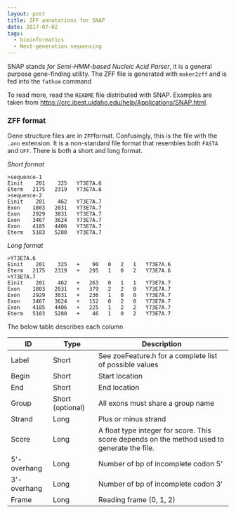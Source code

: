 ```yaml
---
layout: post
title: ZFF annotations for SNAP
date: 2017-07-02
tags:
  - bioinformatics
  - Next-generation sequencing
---
```


SNAP stands *for Semi-HMM-based Nucleic Acid Parser*, it is a general purpose gene-finding utility.
The ZFF file is generated with `maker2zff` and is fed into the `fathom` command


To read more, read the `README` file distributed with SNAP.  Examples are taken from https://crc.ibest.uidaho.edu/help/Applications/SNAP.html.


### ZFF format

Gene structure files are in `ZFF`format.  Confusingly, this is the file with the `.ann` extension.  It is a non-standard file format that resembles both `FASTA` and `GFF`.  There is both a short and long format.

*Short format*
```
>sequence-1
Einit    201    325   Y73E7A.6
Eterm   2175   2319   Y73E7A.6
>sequence-2
Einit    201    462   Y73E7A.7
Exon    1803   2031   Y73E7A.7
Exon    2929   3031   Y73E7A.7
Exon    3467   3624   Y73E7A.7
Exon    4185   4406   Y73E7A.7
Eterm   5103   5280   Y73E7A.7
```
 
*Long format*
```
>Y73E7A.6
Einit    201    325   +    90   0   2   1   Y73E7A.6
Eterm   2175   2319   +   295   1   0   2   Y73E7A.6
>Y73E7A.7
Einit    201    462   +   263   0   1   1   Y73E7A.7
Exon    1803   2031   +   379   2   2   0   Y73E7A.7
Exon    2929   3031   +   236   1   0   0   Y73E7A.7
Exon    3467   3624   +   152   0   2   0   Y73E7A.7
Exon    4185   4406   +   225   1   2   2   Y73E7A.7
Eterm   5103   5280   +    46   1   0   2   Y73E7A.7
```

The below table describes each column

| ID          | Type             | Description                                             |
|-------------|------------------|---------------------------------------------------------|
| Label       | Short            | See zoeFeature.h for a complete list of possible values |
| Begin       | Short            | Start location                                          |
| End         | Short            | End location                                            |
| Group       | Short (optional) | All exons must share a group name                       |
| Strand      | Long             | Plus or minus strand                                    |
| Score       | Long             | A float type integer for score.  This score depends on the method used to generate the file.                                                        |
| 5'-overhang | Long             | Number of bp of incomplete codon 5'                     |
| 3'-overhang | Long             | Number of bp of incomplete codon 3'                     |
| Frame       | Long             | Reading frame (0, 1, 2)                                 |